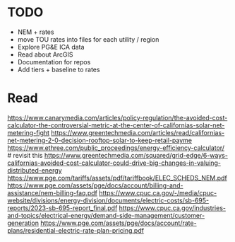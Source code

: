 # TODO
- NEM + rates
- move TOU rates into files for each utility / region
- Explore PG&E ICA data
- Read about ArcGIS
- Documentation for repos
- Add tiers + baseline to rates

# Read
https://www.canarymedia.com/articles/policy-regulation/the-avoided-cost-calculator-the-controversial-metric-at-the-center-of-californias-solar-net-metering-fight
https://www.greentechmedia.com/articles/read/californias-net-metering-2-0-decision-rooftop-solar-to-keep-retail-payme
https://www.ethree.com/public_proceedings/energy-efficiency-calculator/ # revisit this
https://www.greentechmedia.com/squared/grid-edge/6-ways-californias-avoided-cost-calculator-could-drive-big-changes-in-valuing-distributed-energy 
https://www.pge.com/tariffs/assets/pdf/tariffbook/ELEC_SCHEDS_NEM.pdf
https://www.pge.com/assets/pge/docs/account/billing-and-assistance/nem-billing-faq.pdf
https://www.cpuc.ca.gov/-/media/cpuc-website/divisions/energy-division/documents/electric-costs/sb-695-reports/2023-sb-695-report_final.pdf
https://www.cpuc.ca.gov/industries-and-topics/electrical-energy/demand-side-management/customer-generation
https://www.pge.com/assets/pge/docs/account/rate-plans/residential-electric-rate-plan-pricing.pdf
